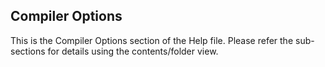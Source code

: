 <div class="section">

<div class="titlepage">

<div>

<div>

<span id="compiler_options"></span>Compiler Options
----------------------------------------------------

</div>

</div>

</div>

This is the Compiler Options section of the Help file. Please refer the
sub-sections for details using the contents/folder view.

</div>
